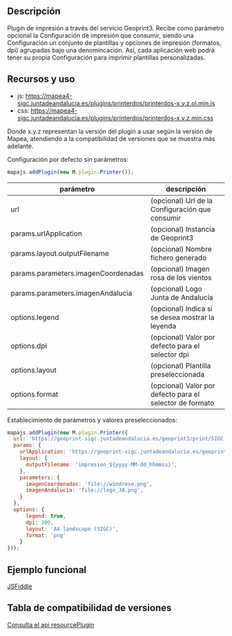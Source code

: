 ## Descripción

Plugin de impresión a través del servicio Geoprint3. Recibe como parámetro opcional la Configuración de impresión que consumir, siendo una Configuración un conjunto de plantillas y opciones de impresión (formatos, dpi) agrupadas bajo una denomincación. Así, cada aplicación web podrá tener su propia Configuración para imprimir plantillas personalizadas. 

## Recursos y uso

- js: https://mapea4-sigc.juntadeandalucia.es/plugins/printerdos/printerdos-x.y.z.ol.min.js
- css: https://mapea4-sigc.juntadeandalucia.es/plugins/printerdos/printerdos-x.y.z.min.css  

Donde x.y.z representan la versión del plugin a usar según la versión de Mapea, atendiendo a la compatibilidad de versiones que se muestra más adelante.  

Configuración por defecto sin parámetros:
```javascript
mapajs.addPlugin(new M.plugin.Printer());
```  
parámetro | descripción |  
--- | --- |  
url | (opcional) Url de la Configuración que consumir |  
params.urlApplication | (opcional) Instancia de Geoprint3 |  
params.layout.outputFilename | (opcional) Nombre fichero generado |  
params.parameters.imagenCoordenadas | (opcional) Imagen rosa de los vientos
params.parameters.imagenAndalucia | (opcional) Logo Junta de Andalucía
options.legend | (opcional) Indica si se desea mostrar la leyenda
options.dpi | (opcional) Valor por defecto para el selector dpi
options.layout | (opcional) Plantilla preseleccionada
options.format | (opcional) Valor por defecto para el selector de formato


Establecimiento de parámetros y valores preseleccionados:
```javascript
mapajs.addPlugin(new M.plugin.Printer({
  url: 'https://geoprint-sigc.juntadeandalucia.es/geoprint3/print/SIGC',
  params: {
    urlApplication: 'https://geoprint-sigc.juntadeandalucia.es/geoprint3',
    layout: {
      outputFilename: 'impresion_${yyyy-MM-dd_hhmmss}',
    },
    parameters: {
      imagenCoordenadas: 'file://windrose.png',
      imagenAndalucia: 'file://logo_JA.png',
    }
  },
  options: {
      legend: true,
      dpi: 300,
      layout: 'A4 landscape (SIGC)',
      format: 'png'
    }
}));
```

## Ejemplo funcional

[JSFiddle](https://jsfiddle.net/sigcJunta/f6tpy27o/)  
 

## Tabla de compatibilidad de versiones   
[Consulta el api resourcePlugin](https://mapea4-sigc.juntadeandalucia.es/mapea/api/actions/resourcesPlugins?name=printerdos) 